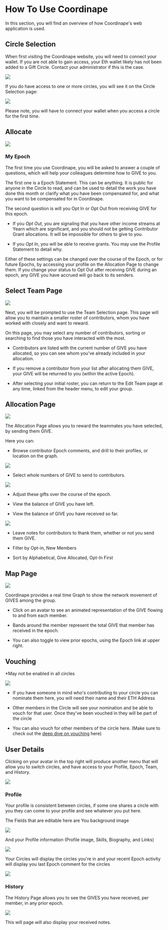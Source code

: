 # How To Use Coordinape

<p>In this section, you will find an overview of how Coordinape's web application is used.</p>


## Circle Selection

<p>When first visiting the Coordinape website, you will need to connect your wallet.  If you are not able to gain access, your Eth wallet likely has not been added to a Gift Circle.  Contact your administrator if this is the case.</p>

<img src="/images/How_to_Coordinape1.jpg">

<p>If you do have access to one or more circles, you will see it on the Circle Selection page: </p>

<img src="/images/How_to_Coordinape3.jpg">

<p>Please note, you will have to connect your wallet when you access a circle for the first time.</p>

## Allocate

<img src="/images/How_to_Coordinape4.jpg">

### My Epoch

<p>The first time you use Coordinape, you will be asked to answer a couple of questions, which will help your colleagues determine how to GIVE to you.</p>

<p>The first one is a Epoch Statement.  This can be anything.  It is public for anyone in the Circle to read, and can be used to detail the work you have done this month or clarify what you have been compensated for, and what you want to be compensated for in Coordinape.</p>

<p>The second question is will you Opt In or Opt Out from receiving GIVE for this epoch.  </p>


* If you *Opt Out*, you are signaling that you have other income streams at Yearn which are significant, and you should not be getting Contributor Grant allocations. It will be impossible for others to give to you.

* If you *Opt In*, you will be able to receive grants.  You may use the Profile Statement to detail why.

Either of these settings can be changed over the course of the Epoch, or for future Epochs, by accessing your profile on the Allocation Page to change them.  If you change your status to Opt Out after receiving GIVE during an epoch, any GIVE you have accrued will go back to its senders.

## Select Team Page

<img src="/images/How_to_Coordinape5.jpg">

Next, you will be prompted to use the Team Selection page.  This page will allow you to maintain a smaller roster of contributors, whom you have worked with closely and want to reward.

<p>On this page, you may select any number of contributors, sorting or searching to find those you have interacted with the most.  </p>

* Contributors are listed with the current number of GIVE you have allocated, so you can see whom you’ve already included in your allocation.

* If you remove a contributor from your list after allocating them GIVE, your GIVE will be returned to you (within the active Epoch).

* After selecting your initial roster, you can return to the Edit Team page at any time, linked from the header menu, to edit your group.

## Allocation Page

<img src="/images/How_to_Coordinape6.jpg">

<p>The Allocation Page allows you to reward the teammates you have selected, by sending them GIVE.</p>

Here you can:

* Browse contributor Epoch comments, and drill to their profiles, or location on the graph. 

<img src="/images/How_to_Coordinape15.jpg">

* Select whole numbers of GIVE to send to contributors.

<img src="/images/How_to_Coordinape16.jpg">

* Adjust these gifts over the course of the epoch.

* View the balance of GIVE you have left.

* View the balance of GIVE you have received so far.

<img src="/images/How_to_Coordinape17.jpg">

* Leave notes for contributors to thank them, whether or not you send them GIVE.

* Filter by Opt-in, New Members 

* Sort by Alphabetical, Give Allocated, Opt-In First

## Map Page

<img src="/images/How_to_Coordinape7.jpg">

Coordinape provides a real time Graph to show the network movement of GIVES among the group.

* Click on an avatar to see an animated representation of the GIVE flowing to and from each member.

* Bands around the member represent the total GIVE that member has received in the epoch.

* You can also toggle to view prior epochs, using the Epoch link at upper right.

## Vouching
*May not be enabled in all circles

<img src="/images/How_to_Coordinape9.jpg">

* If you have someone in mind who's contributing to your circle you can nominate them here, you will need their name and their ETH Address

* Other members in the Circle will see your nomination and be able to vouch for that user. Once they've been vouched in they will be part of the circle

* You can also vouch for other members of the circle here. (Make sure to check out the [deep dive on vouching](https://docs.coordinape.com/welcome/vouching*) here)

## User Details

Clicking on your avatar in the top right will produce another menu that will allow you to switch circles, and have access to your Profile, Epoch, Team, and History.

<img src="/images/How_to_Coordinape10.jpg">

### Profile

Your profile is consistent between circles, if some one shares a circle with you they can come to your profile and see whatever you put here. 

The Fields that are editable here are You background image

<img src="/images/How_to_Coordinape12.jpg">

And your Profile information (Profile image, Skills, Biography, and Links)

<img src="/images/How_to_Coordinape13.jpg">

Your Circles will display the circles you're in and your recent Epoch activity will display you last Epoch comment for the circles

<img src="/images/How_to_Coordinape14.jpg">

### History

The History Page allows you to see the GIVES you have received, per member, in any prior epoch. 

<img src="/images/How_to_Coordinape8.jpg">

This will page will also display your received notes.

